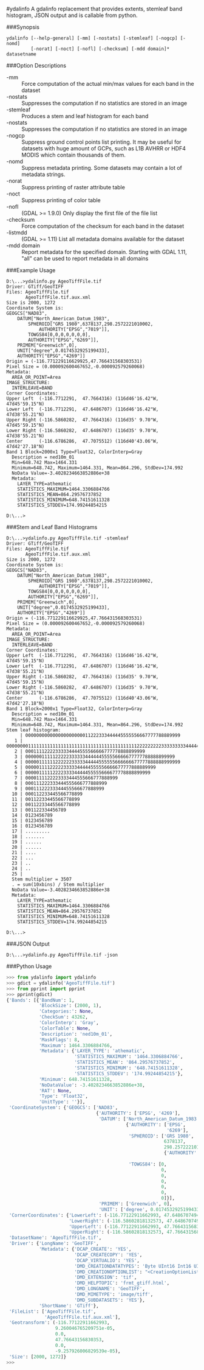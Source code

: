 #ydalinfo
A gdalinfo replacement that provides extents, stemleaf band histogram, JSON 
output and is callable from python.

###Synopsis

    ydalinfo [--help-general] [-mm] [-nostats] [-stemleaf] [-nogcp] [-nomd]
             [-norat] [-noct] [-nofl] [-checksum] [-mdd domain]* datasetname

###Option Descriptions

<dl>
  <dt>-mm</dt>
  <dd>Force computation of the actual min/max values for each band in the dataset</dd>

  <dt>-nostats</dt>
  <dd>Suppresses the computation if no statistics are stored in an image</dd>
  
  <dt>-stemleaf</dt>
  <dd>Produces a stem and leaf histogram for each band</dd>
  
  <dt>-nostats</dt>
  <dd>Suppresses the computation if no statistics are stored in an image</dd>
  
  <dt>-nogcp</dt>
  <dd>Suppress ground control points list printing. It may be useful for datasets
    with huge amount of GCPs, such as L1B AVHRR or HDF4 MODIS which contain
    thousands of them.</dd>
  
  <dt>-nomd</dt>
  <dd>Suppress metadata printing. Some datasets may contain a lot of metadata
    strings.</dd>
  
  <dt>-norat</dt>
  <dd>Suppress printing of raster attribute table</dd>
  
  <dt>-noct</dt>
  <dd>Suppress printing of color table</dd>
  
  <dt>-nofl</dt>
  <dd>(GDAL >= 1.9.0) Only display the first file of the file list</dd>
  
  <dt>-checksum</dt>
  <dd>Force computation of the checksum for each band in the dataset</dd>
  
  <dt>-listmdd</dt>
  <dd>(GDAL >= 1.11) List all metadata domains available for the dataset</dd>
  
  <dt>-mdd domain</dt>
  <dd>Report metadata for the specified domain. Starting with GDAL 1.11, "all" 
      can be used to report metadata in all domains</dd>
</dl>
 
###Example Usage

    D:\...>ydalinfo.py AgeoTiffFile.tif
    Driver: GTiff/GeoTIFF
    Files: AgeoTiffFile.tif
           AgeoTiffFile.tif.aux.xml
    Size is 2000, 1272
    Coordinate System is:
    GEOGCS["NAD83",
        DATUM["North_American_Datum_1983",
            SPHEROID["GRS 1980",6378137,298.2572221010002,
                AUTHORITY["EPSG","7019"]],
            TOWGS84[0,0,0,0,0,0,0],
            AUTHORITY["EPSG","6269"]],
        PRIMEM["Greenwich",0],
        UNIT["degree",0.0174532925199433],
        AUTHORITY["EPSG","4269"]]
    Origin = (-116.771229116629925,47.766431568303531)
    Pixel Size = (0.000092600467652,-0.000092579260068)
    Metadata:
      AREA_OR_POINT=Area
    IMAGE_STRUCTURE:
      INTERLEAVE=BAND
    Corner Coordinates:
    Upper Left  (-116.7712291,  47.7664316) (116d46'16.42"W, 47d45'59.15"N)
    Lower Left  (-116.7712291,  47.6486707) (116d46'16.42"W, 47d38'55.21"N)
    Upper Right (-116.5860282,  47.7664316) (116d35' 9.70"W, 47d45'59.15"N)
    Lower Right (-116.5860282,  47.6486707) (116d35' 9.70"W, 47d38'55.21"N)
    Center      (-116.6786286,  47.7075512) (116d40'43.06"W, 47d42'27.18"N)
    Band 1 Block=2000x1 Type=Float32, ColorInterp=Gray
      Description = ned10m_01
      Min=648.742 Max=1464.331
      Minimum=648.742, Maximum=1464.331, Mean=864.296, StdDev=174.992
      NoData Value=-3.4028234663852886e+38
      Metadata:
        LAYER_TYPE=athematic
        STATISTICS_MAXIMUM=1464.3306884766
        STATISTICS_MEAN=864.29576737852
        STATISTICS_MINIMUM=648.74151611328
        STATISTICS_STDDEV=174.99244854215
    
    D:\...>
    
    
###Stem and Leaf Band Histograms
    
    D:\...>ydalinfo.py AgeoTiffFile.tif -stemleaf                      
    Driver: GTiff/GeoTIFF                                                                                                   
    Files: AgeoTiffFile.tif                                                                                       
           AgeoTiffFile.tif.aux.xml                                                                               
    Size is 2000, 1272                                                                                                      
    Coordinate System is:                                                                                                   
    GEOGCS["NAD83",                                                                                                         
        DATUM["North_American_Datum_1983",                                                                                  
            SPHEROID["GRS 1980",6378137,298.2572221010002,                                                                  
                AUTHORITY["EPSG","7019"]],                                                                                  
            TOWGS84[0,0,0,0,0,0,0],                                                                                         
            AUTHORITY["EPSG","6269"]],                                                                                      
        PRIMEM["Greenwich",0],                                                                                              
        UNIT["degree",0.0174532925199433],                                                                                  
        AUTHORITY["EPSG","4269"]]                                                                                           
    Origin = (-116.771229116629925,47.766431568303531)                                                                      
    Pixel Size = (0.000092600467652,-0.000092579260068)                                                                     
    Metadata:                                                                                                               
      AREA_OR_POINT=Area                                                                                                    
    IMAGE_STRUCTURE:                                                                                                        
      INTERLEAVE=BAND                                                                                                       
    Corner Coordinates:                                                                                                     
    Upper Left  (-116.7712291,  47.7664316) (116d46'16.42"W, 47d45'59.15"N)                                                 
    Lower Left  (-116.7712291,  47.6486707) (116d46'16.42"W, 47d38'55.21"N)                                                 
    Upper Right (-116.5860282,  47.7664316) (116d35' 9.70"W, 47d45'59.15"N)                                                 
    Lower Right (-116.5860282,  47.6486707) (116d35' 9.70"W, 47d38'55.21"N)                                                 
    Center      (-116.6786286,  47.7075512) (116d40'43.06"W, 47d42'27.18"N)                                                 
    Band 1 Block=2000x1 Type=Float32, ColorInterp=Gray                                                                      
      Description = ned10m_01                                                                                               
      Min=648.742 Max=1464.331                                                                                              
      Minimum=648.742, Maximum=1464.331, Mean=864.296, StdDev=174.992                                                       
    Stem leaf histogram:                                                                                                    
         | 000000000000000000000011222333444445555556667777788889999                                                        
       1 | 000000001111111111111111111111111111111111111111222222222333333333444444455555666666777788889999                 
       2 | 00011112222333334444555566666777778888899999                                                                     
       3 | 0000001111122222333333444444555556666677777788888899999                                                          
       4 | 000001111112222223333344444555555666666677777888888999999                                                        
       5 | 000001111222223333344444555556666677777888889999                                                                 
       6 | 0000011111222233334444455555666677778888899999                                                                   
       7 | 0000111122223333444555666777888999                                                                               
       8 | 000111222333444555666777888999                                                                                   
       9 | 00011122233344455566677888999                                                                                    
      10 | 000112233445566778899                                                                                            
      11 | 00112233445566778899                                                                                             
      12 | 00112233445566778899                                                                                             
      13 | 001122334456789                                                                                                  
      14 | 0123456789                                                                                                       
      15 | 0123456789                                                                                                       
      16 | 0123456789                                                                                                       
      17 | .........                                                                                                        
      18 | .......                                                                                                          
      19 | ......                                                                                                           
      20 | ......                                                                                                           
      21 | ....                                                                                                             
      22 | ...                                                                                                              
      23 | ..                                                                                                               
      24 | ..                                                                                                               
      25 |                                                                                                                  
      Stem multiplier = 3507                                                                                                
      . = sum(10xbins) / Stem multiplier                                                                                    
      NoData Value=-3.4028234663852886e+38                                                                                  
      Metadata:                                                                                                             
        LAYER_TYPE=athematic                                                                                                
        STATISTICS_MAXIMUM=1464.3306884766                                                                                  
        STATISTICS_MEAN=864.29576737852                                                                                     
        STATISTICS_MINIMUM=648.74151611328                                                                                  
        STATISTICS_STDDEV=174.99244854215                                                                                   
                                                                                                                            
    D:\...>                   
    
###JSON Output

    D:\...>ydalinfo.py AgeoTiffFile.tif -json
    
###Python Usage

```python
>>> from ydalinfo import ydalinfo
>>> gdict = ydalinfo('AgeoTiffFile.tif')
>>> from pprint import pprint
>>> pprint(gdict)
{'Bands': [{'BandNum': 1,
            'BlockSize': (2000, 1),
            'Categories:': None,
            'CheckSum': 43262,
            'ColorInterp': 'Gray',
            'ColorTable': None,
            'Description': 'ned10m_01',
            'MaskFlags': 8,
            'Maximum': 1464.3306884766,
            'Metadata': {'LAYER_TYPE': 'athematic',
                         'STATISTICS_MAXIMUM': '1464.3306884766',
                         'STATISTICS_MEAN': '864.29576737852',
                         'STATISTICS_MINIMUM': '648.74151611328',
                         'STATISTICS_STDDEV': '174.99244854215'},
            'Minimum': 648.74151611328,
            'NoDataValue': -3.4028234663852886e+38,
            'RAT': None,
            'Type': 'Float32',
            'UnitType': ''}],
 'CoordinateSystem': {'GEOGCS': ['NAD83',
                                 {'AUTHORITY': ['EPSG', '4269'],
                                  'DATUM': ['North_American_Datum_1983',
                                            {'AUTHORITY': ['EPSG',
                                                           '6269'],
                                             'SPHEROID': ['GRS 1980',
                                                          6378137,
                                                          298.2572221010002,
                                                          {'AUTHORITY': ['EPSG',
                                                                         '7019']}],
                                             'TOWGS84': [0,
                                                         0,
                                                         0,
                                                         0,
                                                         0,
                                                         0,
                                                         0]}],
                                  'PRIMEM': ['Greenwich', 0],
                                  'UNIT': ['degree', 0.0174532925199433]}]},
 'CornerCoordinates': {'LowerLeft': (-116.77122911662993, 47.64867074949666),
                       'LowerRight': (-116.58602818132573, 47.64867074949666),
                       'UpperLeft': (-116.77122911662993, 47.76643156830353),
                       'UpperRight': (-116.58602818132573, 47.76643156830353)},
 'DatasetName': 'AgeoTiffFile.tif',
 'Driver': {'LongName': 'GeoTIFF',
            'Metadata': {'DCAP_CREATE': 'YES',
                         'DCAP_CREATECOPY': 'YES',
                         'DCAP_VIRTUALIO': 'YES',
                         'DMD_CREATIONDATATYPES': 'Byte UInt16 Int16 UInt32 Int32 Float32 Float64 CInt16 CInt32 CFloat32 CFloat64',
                         'DMD_CREATIONOPTIONLIST': "<CreationOptionList>   <Option name='COMPRESS' type='string-select'>       <Value>NONE</Value>       <Value>LZW</Value>       <Value>PACKBITS</Value>       <Value>JPEG</Value>       <Value>CCITTRLE</Value>       <Value>CCITTFAX3</Value>       <Value>CCITTFAX4</Value>       <Value>DEFLATE</Value>       <Value>LZMA</Value>   </Option>   <Option name='PREDICTOR' type='int' description='Predictor Type'/>   <Option name='JPEG_QUALITY' type='int' description='JPEG quality 1-100' default='75'/>   <Option name='ZLEVEL' type='int' description='DEFLATE compression level 1-9' default='6'/>   <Option name='LZMA_PRESET' type='int' description='LZMA compression level 0(fast)-9(slow)' default='6'/>   <Option name='NBITS' type='int' description='BITS for sub-byte files (1-7), sub-uint16 (9-15), sub-uint32 (17-31)'/>   <Option name='INTERLEAVE' type='string-select' default='PIXEL'>       <Value>BAND</Value>       <Value>PIXEL</Value>   </Option>   <Option name='TILED' type='boolean' description='Switch to tiled format'/>   <Option name='TFW' type='boolean' description='Write out world file'/>   <Option name='RPB' type='boolean' description='Write out .RPB (RPC) file'/>   <Option name='BLOCKXSIZE' type='int' description='Tile Width'/>   <Option name='BLOCKYSIZE' type='int' description='Tile/Strip Height'/>   <Option name='PHOTOMETRIC' type='string-select'>       <Value>MINISBLACK</Value>       <Value>MINISWHITE</Value>       <Value>PALETTE</Value>       <Value>RGB</Value>       <Value>CMYK</Value>       <Value>YCBCR</Value>       <Value>CIELAB</Value>       <Value>ICCLAB</Value>       <Value>ITULAB</Value>   </Option>   <Option name='SPARSE_OK' type='boolean' description='Can newly created files have missing blocks?' default='FALSE'/>   <Option name='ALPHA' type='string-select' description='Mark first extrasample as being alpha'>       <Value>NON-PREMULTIPLIED</Value>       <Value>PREMULTIPLIED</Value>       <Value>UNSPECIFIED</Value>       <Value aliasOf='NON-PREMULTIPLIED'>YES</Value>       <Value aliasOf='UNSPECIFIED'>NO</Value>   </Option>   <Option name='PROFILE' type='string-select' default='GDALGeoTIFF'>       <Value>GDALGeoTIFF</Value>       <Value>GeoTIFF</Value>       <Value>BASELINE</Value>   </Option>   <Option name='PIXELTYPE' type='string-select'>       <Value>DEFAULT</Value>       <Value>SIGNEDBYTE</Value>   </Option>   <Option name='BIGTIFF' type='string-select' description='Force creation of BigTIFF file'>     <Value>YES</Value>     <Value>NO</Value>     <Value>IF_NEEDED</Value>     <Value>IF_SAFER</Value>   </Option>   <Option name='ENDIANNESS' type='string-select' default='NATIVE' description='Force endianness of created file. For DEBUG purpose mostly'>       <Value>NATIVE</Value>       <Value>INVERTED</Value>       <Value>LITTLE</Value>       <Value>BIG</Value>   </Option>   <Option name='COPY_SRC_OVERVIEWS' type='boolean' default='NO' description='Force copy of overviews of source dataset (CreateCopy())'/>   <Option name='SOURCE_ICC_PROFILE' type='string' description='ICC profile'/>   <Option name='SOURCE_PRIMARIES_RED' type='string' description='x,y,1.0 (xyY) red chromaticity'/>   <Option name='SOURCE_PRIMARIES_GREEN' type='string' description='x,y,1.0 (xyY) green chromaticity'/>   <Option name='SOURCE_PRIMARIES_BLUE' type='string' description='x,y,1.0 (xyY) blue chromaticity'/>   <Option name='SOURCE_WHITEPOINT' type='string' description='x,y,1.0 (xyY) whitepoint'/>   <Option name='TIFFTAG_TRANSFERFUNCTION_RED' type='string' description='Transfer function for red'/>   <Option name='TIFFTAG_TRANSFERFUNCTION_GREEN' type='string' description='Transfer function for green'/>   <Option name='TIFFTAG_TRANSFERFUNCTION_BLUE' type='string' description='Transfer function for blue'/>   <Option name='TIFFTAG_TRANSFERRANGE_BLACK' type='string' description='Transfer range for black'/>   <Option name='TIFFTAG_TRANSFERRANGE_WHITE' type='string' description='Transfer range for white'/></CreationOptionList>",
                         'DMD_EXTENSION': 'tif',
                         'DMD_HELPTOPIC': 'frmt_gtiff.html',
                         'DMD_LONGNAME': 'GeoTIFF',
                         'DMD_MIMETYPE': 'image/tiff',
                         'DMD_SUBDATASETS': 'YES'},
            'ShortName': 'GTiff'},
 'FileList': ['AgeoTiffFile.tif',
              'AgeoTiffFile.tif.aux.xml'],
 'Geotransform': (-116.77122911662993,
                  9.260046765209751e-05,
                  0.0,
                  47.76643156830353,
                  0.0,
                  -9.257926006829539e-05),
 'Size': [2000, 1272]}
>>> 
```
